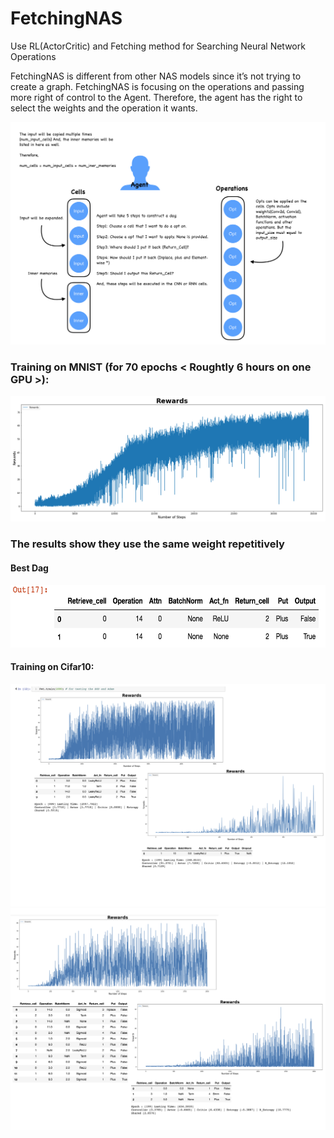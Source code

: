 # FetchingNAS
Use RL(ActorCritic) and Fetching method for Searching Neural Network Operations

FetchingNAS is different from other NAS models since it’s not trying to create a graph. FetchingNAS is focusing on the operations and passing more right of control to the Agent. Therefore, the agent has the right to select the weights and the operation it wants.

![](https://github.com/ChihchengHsieh/FetchingNAS/blob/master/imgs/FetchingSteps.png?raw=true)

### Training on MNIST (for 70 epochs < Roughtly 6 hours on one GPU >):

![](https://github.com/ChihchengHsieh/FetchingNAS/blob/master/imgs/Train_Hist_Rewards.png?raw=true)


### The results show they use the same weight repetitively
#### Best Dag
<img src="https://github.com/ChihchengHsieh/FetchingNAS/blob/master/imgs/Best%20dags.png?raw=true" width="600" height="100">




#### Training on Cifar10:

![](https://github.com/ChihchengHsieh/FetchingNAS/blob/master/imgs/Cifar10_TrainingHist.png?raw=true)
![](https://github.com/ChihchengHsieh/FetchingNAS/blob/master/imgs/Cifar10_TrainingHist2.png?raw=true)

